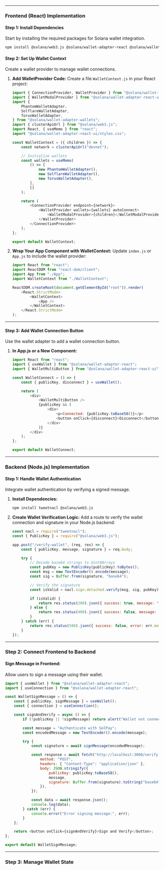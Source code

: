 
---

### **Frontend (React) Implementation**

#### **Step 1: Install Dependencies**
Start by installing the required packages for Solana wallet integration.

```bash
npm install @solana/web3.js @solana/wallet-adapter-react @solana/wallet-adapter-react-ui @solana/wallet-adapter-wallets
```

#### **Step 2: Set Up Wallet Context**
Create a wallet provider to manage wallet connections.

1. **Add WalletProvider Code:**
   Create a file `WalletContext.js` in your React project:

   ```javascript
   import { ConnectionProvider, WalletProvider } from "@solana/wallet-adapter-react";
   import { WalletModalProvider } from "@solana/wallet-adapter-react-ui";
   import {
       PhantomWalletAdapter,
       SolflareWalletAdapter,
       TorusWalletAdapter,
   } from "@solana/wallet-adapter-wallets";
   import { clusterApiUrl } from "@solana/web3.js";
   import React, { useMemo } from "react";
   import "@solana/wallet-adapter-react-ui/styles.css";

   const WalletContext = ({ children }) => {
       const network = clusterApiUrl("devnet");

       // Initialize wallets
       const wallets = useMemo(
           () => [
               new PhantomWalletAdapter(),
               new SolflareWalletAdapter(),
               new TorusWalletAdapter(),
           ],
           []
       );

       return (
           <ConnectionProvider endpoint={network}>
               <WalletProvider wallets={wallets} autoConnect>
                   <WalletModalProvider>{children}</WalletModalProvider>
               </WalletProvider>
           </ConnectionProvider>
       );
   };

   export default WalletContext;
   ```

2. **Wrap Your App Component with WalletContext:**
   Update `index.js` or `App.js` to include the wallet provider:

   ```javascript
   import React from "react";
   import ReactDOM from "react-dom/client";
   import App from "./App";
   import WalletContext from "./WalletContext";

   ReactDOM.createRoot(document.getElementById("root")).render(
       <React.StrictMode>
           <WalletContext>
               <App />
           </WalletContext>
       </React.StrictMode>
   );
   ```

---

#### **Step 3: Add Wallet Connection Button**
Use the wallet adapter to add a wallet connection button.

1. **In App.js or a New Component:**

   ```javascript
   import React from "react";
   import { useWallet } from "@solana/wallet-adapter-react";
   import { WalletMultiButton } from "@solana/wallet-adapter-react-ui";

   const WalletConnect = () => {
       const { publicKey, disconnect } = useWallet();

       return (
           <div>
               <WalletMultiButton />
               {publicKey && (
                   <div>
                       <p>Connected: {publicKey.toBase58()}</p>
                       <button onClick={disconnect}>Disconnect</button>
                   </div>
               )}
           </div>
       );
   };

   export default WalletConnect;
   ```

---

### **Backend (Node.js) Implementation**

#### **Step 1: Handle Wallet Authentication**
Integrate wallet authentication by verifying a signed message.

1. **Install Dependencies:**
   ```bash
   npm install tweetnacl @solana/web3.js
   ```

2. **Create Wallet Verification Logic:**
   Add a route to verify the wallet connection and signature in your Node.js backend:

   ```javascript
   const nacl = require("tweetnacl");
   const { PublicKey } = require("@solana/web3.js");

   app.post("/verify-wallet", (req, res) => {
       const { publicKey, message, signature } = req.body;

       try {
           // Decode base64 strings to Uint8Arrays
           const pubKey = new PublicKey(publicKey).toBytes();
           const msg = new TextEncoder().encode(message);
           const sig = Buffer.from(signature, "base64");

           // Verify the signature
           const isValid = nacl.sign.detached.verify(msg, sig, pubKey);

           if (isValid) {
               return res.status(200).json({ success: true, message: "Wallet verified!" });
           } else {
               return res.status(400).json({ success: false, message: "Invalid signature" });
           }
       } catch (err) {
           return res.status(500).json({ success: false, error: err.message });
       }
   });
   ```

---

### **Step 2: Connect Frontend to Backend**

#### **Sign Message in Frontend:**
Allow users to sign a message using their wallet.

```javascript
import { useWallet } from "@solana/wallet-adapter-react";
import { useConnection } from "@solana/wallet-adapter-react";

const WalletSignMessage = () => {
    const { publicKey, signMessage } = useWallet();
    const { connection } = useConnection();

    const signAndVerify = async () => {
        if (!publicKey || !signMessage) return alert("Wallet not connected!");

        const message = "Authenticate with SolPay";
        const encodedMessage = new TextEncoder().encode(message);

        try {
            const signature = await signMessage(encodedMessage);

            const response = await fetch("http://localhost:3000/verify-wallet", {
                method: "POST",
                headers: { "Content-Type": "application/json" },
                body: JSON.stringify({
                    publicKey: publicKey.toBase58(),
                    message,
                    signature: Buffer.from(signature).toString("base64"),
                }),
            });

            const data = await response.json();
            console.log(data);
        } catch (err) {
            console.error("Error signing message:", err);
        }
    };

    return <button onClick={signAndVerify}>Sign and Verify</button>;
};

export default WalletSignMessage;
```

---

### **Step 3: Manage Wallet State**
